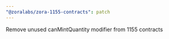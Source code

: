 ```yaml
---
"@zoralabs/zora-1155-contracts": patch
---
```


Remove unused canMintQuantity modifier from 1155 contracts
